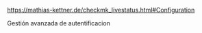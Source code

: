 https://mathias-kettner.de/checkmk_livestatus.html#Configuration

Gestión avanzada de autentificacion
